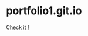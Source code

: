 # portfolio1.git.io

[Check it !](https://pison2434.github.io/portfolio1.git.io/testtest/HTML/index.html)
